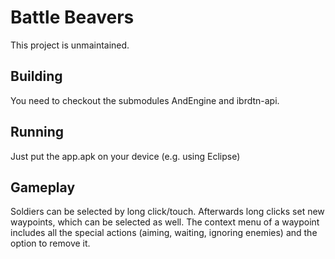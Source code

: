 # Battle Beavers
This project is unmaintained.

## Building
You need to checkout the submodules AndEngine and ibrdtn-api.

## Running
Just put the app.apk on your device (e.g. using Eclipse)

## Gameplay
Soldiers can be selected by long click/touch. Afterwards long clicks set new waypoints, which can be selected as well. The context menu of a waypoint includes all the special actions (aiming, waiting, ignoring enemies) and the option to remove it.

